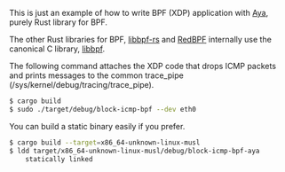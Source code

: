 This is just an example of how to write BPF (XDP) application with [Aya](https://github.com/alessandrod/aya), purely Rust library for BPF.

The other Rust libraries for BPF, [libbpf-rs](https://github.com/libbpf/libbpf-rs) and [RedBPF](https://github.com/foniod/redbpf) internally use the canonical C library, [libbpf](https://github.com/libbpf/libbpf).

The following command attaches the XDP code that drops ICMP packets and prints messages to the common trace_pipe (/sys/kernel/debug/tracing/trace_pipe).
```bash
$ cargo build
$ sudo ./target/debug/block-icmp-bpf --dev eth0
```

You can build a static binary easily if you prefer.
```bash
$ cargo build --target=x86_64-unknown-linux-musl
$ ldd target/x86_64-unknown-linux-musl/debug/block-icmp-bpf-aya
	statically linked
```
